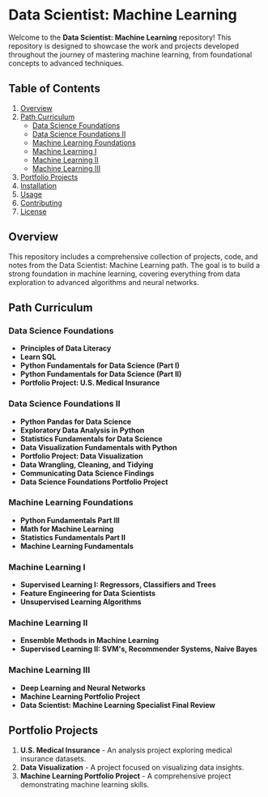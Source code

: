 # Data Scientist: Machine Learning

Welcome to the **Data Scientist: Machine Learning** repository! This repository is designed to showcase the work and projects developed throughout the journey of mastering machine learning, from foundational concepts to advanced techniques.

## Table of Contents

1. [Overview](#overview)
2. [Path Curriculum](#path-curriculum)
   - [Data Science Foundations](#data-science-foundations)
   - [Data Science Foundations II](#data-science-foundations-ii)
   - [Machine Learning Foundations](#machine-learning-foundations)
   - [Machine Learning I](#machine-learning-i)
   - [Machine Learning II](#machine-learning-ii)
   - [Machine Learning III](#machine-learning-iii)
3. [Portfolio Projects](#portfolio-projects)
4. [Installation](#installation)
5. [Usage](#usage)
6. [Contributing](#contributing)
7. [License](#license)

## Overview

This repository includes a comprehensive collection of projects, code, and notes from the Data Scientist: Machine Learning path. The goal is to build a strong foundation in machine learning, covering everything from data exploration to advanced algorithms and neural networks.

## Path Curriculum

### Data Science Foundations

- **Principles of Data Literacy**
- **Learn SQL**
- **Python Fundamentals for Data Science (Part I)**
- **Python Fundamentals for Data Science (Part II)**
- **Portfolio Project: U.S. Medical Insurance**

### Data Science Foundations II

- **Python Pandas for Data Science**
- **Exploratory Data Analysis in Python**
- **Statistics Fundamentals for Data Science**
- **Data Visualization Fundamentals with Python**
- **Portfolio Project: Data Visualization**
- **Data Wrangling, Cleaning, and Tidying**
- **Communicating Data Science Findings**
- **Data Science Foundations Portfolio Project**

### Machine Learning Foundations

- **Python Fundamentals Part III**
- **Math for Machine Learning**
- **Statistics Fundamentals Part II**
- **Machine Learning Fundamentals**

### Machine Learning I

- **Supervised Learning I: Regressors, Classifiers and Trees**
- **Feature Engineering for Data Scientists**
- **Unsupervised Learning Algorithms**

### Machine Learning II

- **Ensemble Methods in Machine Learning**
- **Supervised Learning II: SVM's, Recommender Systems, Naive Bayes**

### Machine Learning III

- **Deep Learning and Neural Networks**
- **Machine Learning Portfolio Project**
- **Data Scientist: Machine Learning Specialist Final Review**

## Portfolio Projects

1. **U.S. Medical Insurance** - An analysis project exploring medical insurance datasets.
2. **Data Visualization** - A project focused on visualizing data insights.
3. **Machine Learning Portfolio Project** - A comprehensive project demonstrating machine learning skills.
